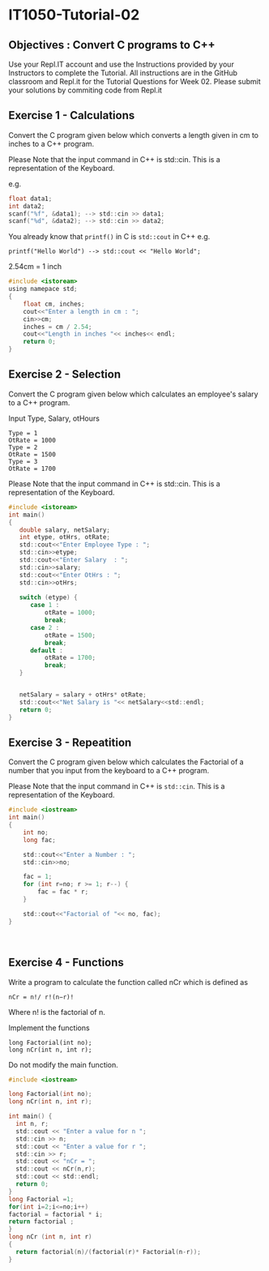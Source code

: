# IT1050-Tutorial-02

## Objectives : Convert C programs to C++
Use your Repl.IT account and use the Instructions provided by your Instructors to complete the Tutorial.  All instructions are in the GitHub classroom and Repl.it  for the Tutorial Questions for Week 02. Please submit your solutions by commiting code from Repl.it

## Exercise 1 - Calculations

Convert the C program given below which converts a length given in cm to inches to a C++ program.


Please Note that the input command in C++ is std::cin. This is a representation of the Keyboard.


e.g. 
```c
float data1;
int data2;
scanf("%f", &data1); --> std::cin >> data1;
scanf("%d", &data2); --> std::cin >> data2; 
```


You already know that ```printf()``` in C is ```std::cout``` in C++
e.g.
```
printf("Hello World") --> std::cout << "Hello World";
```

2.54cm = 1 inch

```c
#include <istoream>
using namepace std;
{
    float cm, inches;
    cout<<"Enter a length in cm : ";
    cin>>cm;
    inches = cm / 2.54;
    cout<<"Length in inches "<< inches<< endl;
    return 0;
}   
```

## Exercise 2 - Selection


Convert the C program given below which calculates an employee's salary to a C++ program.


Input Type, Salary, otHours
```
Type = 1
OtRate = 1000
Type = 2
OtRate = 1500
Type = 3
OtRate = 1700
```


Please Note that the input command in C++ is std::cin. This is a representation of the Keyboard.

```c
#include <istoream>
int main()
{
   double salary, netSalary;
   int etype, otHrs, otRate;
   std::cout<<"Enter Employee Type : ";
   std::cin>>etype;
   std::cout<<"Enter Salary  : ";
   std::cin>>salary;
   std::cout<<"Enter OtHrs : ";
   std::cin>>otHrs; 
   
   switch (etype) {
      case 1 :
          otRate = 1000;
          break;
      case 2 :
          otRate = 1500;
          break;
      default :
          otRate = 1700;
          break;
   }


   netSalary = salary + otHrs* otRate;
   std::cout<<"Net Salary is "<< netSalary<<std::endl;
   return 0;
}
```

## Exercise 3 - Repeatition


Convert the C program given below which calculates the Factorial of a number that you input from the keyboard to a C++ program.

Please Note that the input command in C++ is ```std::cin```. This is a representation of the Keyboard.

```c
#include <iostream>
int main()
{
    int no;
    long fac;

    std::cout<<"Enter a Number : ";
    std::cin>>no;

    fac = 1;
    for (int r=no; r >= 1; r--) {
        fac = fac * r;
    }

    std::cout<<"Factorial of "<< no, fac);    
}
```
 
## Exercise 4 - Functions
Write a program to calculate the function called nCr which is defined as
```
nCr = n!/ r!(n−r)!
```

Where n! is the factorial of n.

Implement the functions
```
long Factorial(int no);
long nCr(int n, int r);
```

Do not modify the main function.

```c
#include <iostream>

long Factorial(int no);
long nCr(int n, int r);

int main() {
  int n, r;
  std::cout << "Enter a value for n ";
  std::cin >> n;
  std::cout << "Enter a value for r ";
  std::cin >> r;
  std::cout << "nCr = ";
  std::cout << nCr(n,r);
  std::cout << std::endl;
  return 0;
}
long Factorial =1;
for(int i=2;i<=no;i++)
factorial = factorial * i;
return factorial ;
}
long nCr (int n, int r)
{
  return factorial(n)/(factorial(r)* Factorial(n-r));
}
```

